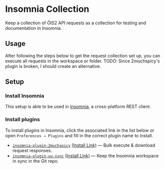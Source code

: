 # Insomnia Collection

Keep a collection of ÕIS2 API requests as a collection for testing and documentation in Insomnia.

## Usage
After following the steps below to get the request collection set up, you can execute all requests in the workspace or folder.
TODO: Since 2muchspicy's plugin is broken, I should create an alternative.

## Setup
### Install Insomnia
This setup is able to be used in [Insomnia](https://insomnia.rest/download), a cross-platform REST client.

### Install plugins
To install plugins in Insomnia, click the associated link in the list below or open `Preferences → Plugins` and fill in the correct plugin name to install.

- [`insomnia-plugin-2muchspicy`](https://insomnia.rest/plugins/insomnia-plugin-2muchspicy) [(Install Link)](insomnia://plugins/install?name=insomnia-plugin-2muchspicy) — Bulk execute & download request responses.
- [`insomnia-plugin-uu-sync`](https://insomnia.rest/plugins/insomnia-plugin-uu-sync) [(Install Link)](insomnia://plugins/install?name=insomnia-plugin-uu-sync) — Keep the Insomnia workspace in sync in the Git repo.
